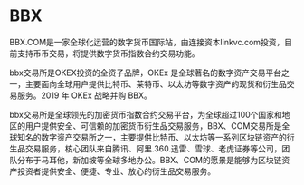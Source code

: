 # 

# BBX

BBX.COM是一家全球化运营的数字货币国际站，由连接资本linkvc.com投资，目前支持币币交易，将提供数字货币指数合约交易功能。

bbx交易所是OKEX投资的全资子品牌，OKEx 是全球著名的数字资产交易平台之一，主要面向全球用户提供比特币、莱特币、以太坊等数字资产的现货和衍生品交易服务。2019 年 OKEx 战略并购 BBX。

bbx交易所是全球领先的加密货币指数合约交易平台，为全球超过100个国家和地区的用户提供安全、可信赖的加密货币衍生品交易服务，BBX、COM交易所是全球知名的数字资产交易所之一，主要提供比特币、以太坊等一系列区块链资产的衍生品交易服务，核心团队来自腾讯、阿里.360.迅雷、雪球、老虎证券等公司，团队分布于马耳他，新加坡等全球多地办公。BBX、COM的愿景是能够为区块链资产投资者提供安全、便捷、专业、放心的衍生品交易服务。

